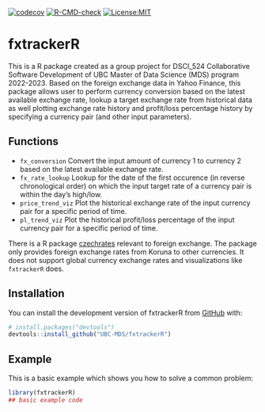 
[![codecov](https://codecov.io/gh/UBC-MDS/fxtrackerR/branch/main/graph/badge.svg?token=6FEOBcM32c)](https://codecov.io/gh/UBC-MDS/fxtrackerR)
[![R-CMD-check](https://github.com/UBC-MDS/fxtrackerR/actions/workflows/R-CMD-check.yaml/badge.svg)](https://github.com/UBC-MDS/fxtrackerR/actions/workflows/R-CMD-check.yaml)
[![License:MIT](https://img.shields.io/badge/License-MIT-yellow.svg)](https://opensource.org/licenses/MIT)
<!-- README.md is generated from README.Rmd. Please edit that file -->

# fxtrackerR

<!-- badges: start -->

<!-- badges: end -->

This is a R package created as a group project for DSCI_524
Collaborative Software Development of UBC Master of Data Science (MDS)
program 2022-2023. Based on the foreign exchange data in Yahoo Finance,
this package allows user to perform currency conversion based on the
latest available exchange rate, lookup a target exchange rate from
historical data as well plotting exchange rate history and profit/loss
percentage history by specifying a currency pair (and other input
parameters).

## Functions

- `fx_conversion` Convert the input amount of currency 1 to currency 2
  based on the latest available exchange rate.
- `fx_rate_lookup` Lookup for the date of the first occurence (in
  reverse chronological order) on which the input target rate of a
  currency pair is within the day’s high/low.
- `price_trend_viz` Plot the historical exchange rate of the input
  currency pair for a specific period of time.
- `pl_trend_viz` Plot the historical profit/loss percentage of the input
  currency pair for a specific period of time.

There is a R package
[czechrates](https://cran.r-project.org/web/packages/czechrates/index.html)
relevant to foreign exchange. The package only provides foreign exchange
rates from Koruna to other currencies. It does not support global
currency exchange rates and visualizations like `fxtrackerR` does.

## Installation

You can install the development version of fxtrackerR from
[GitHub](https://github.com/) with:

``` r
# install.packages("devtools")
devtools::install_github("UBC-MDS/fxtrackerR")
```

## Example

This is a basic example which shows you how to solve a common problem:

``` r
library(fxtrackerR)
## basic example code
```
